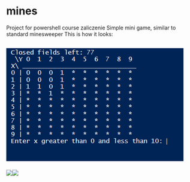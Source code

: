 # mines
Project for powershell course zaliczenie
Simple mini game, similar to standard minesweeper
This is how it looks:

![Screenshot](gameplay.png)
---------------------------------------

<div align="center">
  <div style="display: flex;">
    <img src="https://github.com/albusDalbador/mines/gameplay.png" style="vertical-align: top;" />
    <img src="https://github-readme-stats.vercel.app/api?username=anuraghazra&show_icons=true&title_color=ffffff&icon_color=34abeb&text_color=daf7dc&bg_color=151515" />
  </div>
</div>

